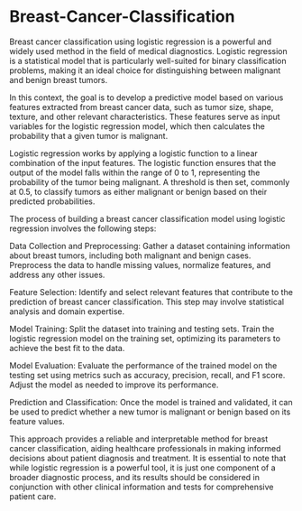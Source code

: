# Breast-Cancer-Classification
Breast cancer classification using logistic regression is a powerful and widely used method in the field of medical diagnostics. Logistic regression is a statistical model that is particularly well-suited for binary classification problems, making it an ideal choice for distinguishing between malignant and benign breast tumors.

In this context, the goal is to develop a predictive model based on various features extracted from breast cancer data, such as tumor size, shape, texture, and other relevant characteristics. These features serve as input variables for the logistic regression model, which then calculates the probability that a given tumor is malignant.

Logistic regression works by applying a logistic function to a linear combination of the input features. The logistic function ensures that the output of the model falls within the range of 0 to 1, representing the probability of the tumor being malignant. A threshold is then set, commonly at 0.5, to classify tumors as either malignant or benign based on their predicted probabilities.

The process of building a breast cancer classification model using logistic regression involves the following steps:

Data Collection and Preprocessing: Gather a dataset containing information about breast tumors, including both malignant and benign cases. Preprocess the data to handle missing values, normalize features, and address any other issues.

Feature Selection: Identify and select relevant features that contribute to the prediction of breast cancer classification. This step may involve statistical analysis and domain expertise.

Model Training: Split the dataset into training and testing sets. Train the logistic regression model on the training set, optimizing its parameters to achieve the best fit to the data.

Model Evaluation: Evaluate the performance of the trained model on the testing set using metrics such as accuracy, precision, recall, and F1 score. Adjust the model as needed to improve its performance.

Prediction and Classification: Once the model is trained and validated, it can be used to predict whether a new tumor is malignant or benign based on its feature values.

This approach provides a reliable and interpretable method for breast cancer classification, aiding healthcare professionals in making informed decisions about patient diagnosis and treatment. It is essential to note that while logistic regression is a powerful tool, it is just one component of a broader diagnostic process, and its results should be considered in conjunction with other clinical information and tests for comprehensive patient care.





